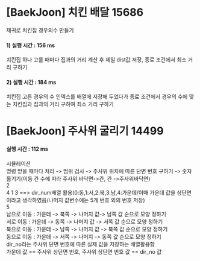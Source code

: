 # [BaekJoon] 치킨 배달 15686  
재귀로 치킨집 경우의수 만들기  
#### 1) 실행 시간 : 156 ms  
치킨집 하나 고를 때마다 집과의 거리 계산 후 제일 dist값 저장, 종료 조건에서 최소 거리 구하기  
#### 2) 실행 시간 : 184 ms  
치킨집 고른 경우의 수 인덱스를 배열에 저장해 두었다가 종료 조건에서 경우의 수에 맞는 치킨집과 집과의 거리 구하여 최소 거리 구하기  



# [BaekJoon] 주사위 굴리기 14499    
#### 실행 시간 : 112 ms  
시뮬레이션  
명령 받을 때마다 처리 -> 범위 검사 -> 주사위 위치에 따른 단면 번호 구하기 -> 숫자 옮기기(이동 칸 수에 따라 주사위 바닥면->칸, 칸 ->주사위바닥면)   
  2   
4 1 3  ==> dir_num배열 활용(0:동,1:서,2:북,3:남,4:가운데/이때 가운데 값을 상단면이라고 생각하였음/나머지 값변수에는 5개 번호 외의 번호 저장)  
  5   
남으로 이동 : 가운데 -> 북쪽 -> 나머지 값-> 남쪽 값 순으로 모양 정하기  
서로 이동 : 가운데 -> 동쪽 -> 나머지 값 -> 서쪽 값 순으로 모양 정하기  
북으로 이동 : 가운데 -> 남쪽 -> 나머지 값 -> 북쪽 값 순으로 모양 정하기  
동으로 이동 : 가운데 -> 서쪽 -> 나머지 -> 동쪽 값 순으로 모양 정하기  
dir_no라는 주사위 단면 번호에 따른 실제 값을 저장하는 배열활용함  
가운데 값 == 주사위 상단면 번호, 주사위 상단면 번호 값 == dir_no 값  
